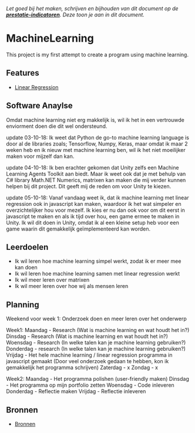 *Let goed bij het maken, schrijven en bijhouden van dit document op de **[prestatie-indicatoren](https://drive.google.com/drive/folders/1y8l0Zr4E8b6gYJui_pSzQaoWr-gEr6JN?usp=sharing)**. Deze toon je aan in dit document.*

# MachineLearning
This project is my first attempt to create a program using machine learning.

## Features
- [Linear Regression](https://github.com/wesleycats/MachineLearning/blob/Develop/Linear%20Regression/script.js)

## Software Anaylse 
Omdat machine learning niet erg makkelijk is, wil ik het in een vertrouwde enviorment doen die dit wel ondersteund. 

update 03-10-18: 
Ik weet dat Python de go-to machine learning language is door al de libraries zoals; Tensorflow, Numpy, Keras, maar omdat ik maar 2 weken heb en ik nieuw met machine learning ben, wil ik het niet moeilijker maken voor mijzelf dan kan.

update 04-10-18:
Ik ben erachter gekomen dat Unity zelfs een Machine Learning Agents Toolkit aan biedt. Maar ik weet ook dat je met behulp van C# library Math.NET Numerics, matrixen kan maken die mij verder kunnen helpen bij dit project. Dit geeft mij de reden om voor Unity te kiezen.

update 05-10-18:
Vanaf vandaag weet ik, dat ik machine learning met linear regression ook in javascript kan maken, waardoor ik het wat simpeler en overzichtelijker hou voor mezelf. Ik kies er nu dan ook voor om dit eerst in javascript te maken en als ik tijd over hou, een game ermee te maken in Unity. Ik wil dit doen in Unity, omdat ik al een kleine setup heb voor een game waarin dit gemakkelijk geïmplementeerd kan worden.

## Leerdoelen 
- Ik wil leren hoe machine learning simpel werkt, zodat ik er meer mee kan doen
- Ik wil leren hoe machine learning samen met linear regression werkt
- Ik wil meer leren over matrixen
- Ik wil meer leren over hoe wij als mensen leren

## Planning 
Weekend voor week 1: Onderzoek doen en meer leren over het onderwerp

Week1:
Maandag - Research (Wat is machine learning en wat houdt het in?)
Dinsdag - Research (Wat is machine learning en wat houdt het in?)
Woensdag - Research (In welke talen kan je machine learning gebruiken?)
Donderdag - research (In welke talen kan je machine learning gebruiken?)
Vrijdag - Het hele machine learning / linear regression programma in javascript gemaakt (Door veel onderzoek gedaan te hebben, kon ik gemakkelijk het programma schrijven)
Zaterdag - x
Zondag - x

Week2:
Maandag - Het programma polishen (user-friendly maken)
Dinsdag - Het programma op mijn portfolio zetten
Woensdag - Code inleveren
Donderdag - Reflectie maken
Vrijdag - Reflectie inleveren

## Bronnen
- [Bronnen](https://github.com/wesleycats/MachineLearning/tree/Develop/Sources)
